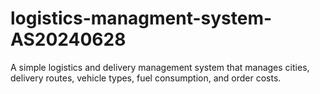 # logistics-managment-system-AS20240628
A simple logistics and delivery management system that manages cities, delivery routes, vehicle types, fuel consumption, and order costs.

